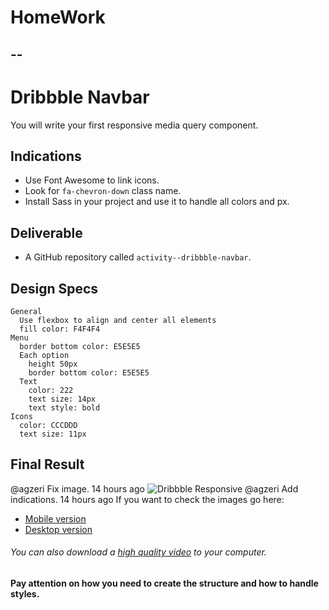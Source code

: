 # HomeWork

##  --


 # Dribbble Navbar
You will write your first responsive media query component.
## Indications
- Use Font Awesome to link icons.
- Look for `fa-chevron-down` class name.
- Install Sass in your project and use it to handle all colors and px.
## Deliverable
- A GitHub repository called `activity--dribbble-navbar`.
## Design Specs
```
General
  Use flexbox to align and center all elements
  fill color: F4F4F4
Menu
  border bottom color: E5E5E5
  Each option
    height 50px
    border bottom color: E5E5E5
  Text
    color: 222
    text size: 14px
    text style: bold
Icons
  color: CCCDDD
  text size: 11px
```
## Final Result
@agzeri
Fix image.
14 hours ago
 ![Dribbble Responsive](dribbble-desktop.png)
@agzeri
Add indications.
14 hours ago
 If you want to check the images go here:
- [Mobile version](https://github.com/muktek/activity-dribbble-navbar/blob/master/dribbble-mobile.png)
- [Desktop version](https://github.com/muktek/activity-dribbble-navbar/blob/master/dribbble-desktop.png)
###### You can also download a [high quality video](https://github.com/muktek/activity-dribbble-navbar/blob/master/dribbble-responsive.mov) to your computer.
**Pay attention on how you need to create the structure and how to handle styles.**

